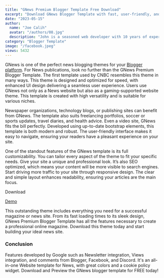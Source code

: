 ```yaml
---
title: "GNews Premium Blogger Template Free Download"
excerpt: "Download GNews Blogger Template with fast, user-friendly, and fully customizable news. Perfect for magazines, technology, sports, and more!"
date: "2023-05-15"
author:
  name: "Joe Calih"
  avatar: "/authors/08.jpg"
  description: "John is a seasoned web developer with 10 years of experience in React and Next.js."
category: "Blogger Template"
image: "/facebook.jpeg"
views: 5432
---
```



GNews is one of the perfect news blogging themes for your [Blogger platform](http://blogger.com). For News publications, look no further than the GNews Premium Blogger Template. The first template used by CNBC resembles this theme in many ways. This theme is designed and optimized for speed, with enhanced UI design delivering a seamless user experience. Users use GNews not only as a News website but also as a gaming-supported website theme. This template is created with high versatility and is suitable for various niches.

Newspaper organizations, technology blogs, or publishing sites can benefit from GNews. The template also suits freelancing portfolios, soccer or sports updates, travel diaries, and health advice. Even a video site, GNews fits the bill perfectly. Developed using up-to-date bootstrap elements, this template is both modern and robust. The user-friendly interface makes it easy to navigate, ensuring your readers have a pleasant experience on your site.

One of the standout features of the GNews template is its full customizability. You can tailor every aspect of the theme to fit your specific needs. Give your site a unique and professional look. It’s also SEO optimized, which means your content will be more visible to search engines. Start driving more traffic to your site through responsive design. The clear and simple layout enhances readability, ensuring your articles are the main focus.

Download

[Demo](https://gnews-templateify.blogspot.com/)

This outstanding theme includes everything you need for a successful magazine or news site. From its fast loading times to its sleek design, GNews Premium Blogger Template has all the features necessary to create a professional online magazine. Download this theme today and start building your ideal news site.

### Conclusion

Features developed by Google such as Newsletter integration, Views integration, and comments from Blogger, Facebook, and Discord. It's an all-in-one Website template for News, with great colors and a cookie policy widget. Download and Preview the GNews blogger template for FREE today!